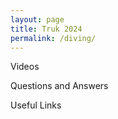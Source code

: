 ```yaml
---
layout: page
title: Truk 2024
permalink: /diving/
---
```


Videos

Questions and Answers

Useful Links



